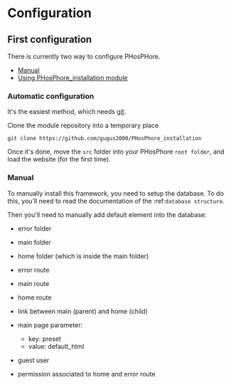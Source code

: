 # Configuration

## First configuration

There is currently two way to configure PHosPHore.

- [Manual](#Manual)
- [Using PHosPhore_installation module](#Automatic-configuration)

### Automatic configuration

It's the easiest method, which needs [git](https://git-scm.com).

Clone the module repository into a temporary place
```shell
git clone https://github.com/gugus2000/PHosPhore_installation
```

Once it's done, move the `src` folder into your PHosPhore `root folder`, and load the website (for the first time).

### Manual

To manually install this framework, you need to setup the database. To do this, you'll need to read the documentation of the :ref:`database structure`.

Then you'll need to manually add default element into the database:

- error folder
- main folder
- home folder (which is inside the main folder)
- error route
- main route
- home route
- link between main (parent) and home (child)
- main page parameter:

  - key: preset
  - value: default_html

- guest user
- permission associated to home and error route



